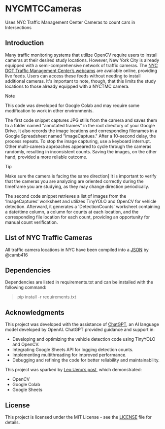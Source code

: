 # NYCMTCCameras
Uses NYC Traffic Management Center Cameras to count cars in Intersections

## Introduction
Many traffic monitoring systems that utilize OpenCV require users to install cameras at their desired study locations. However, New York City is already equipped with a semi-comprehensive network of traffic cameras. The [NYC DOT Traffic Management Center’s webcams](https://webcams.nyctmc.org/map)  are available online, providing live feeds. Users can access these feeds without needing to install additional cameras. It's important to note, though, that this limits the study locations to those already equipped with a NYCTMC camera.

> [!NOTE]
This code was developed for Google Colab and may require some modification to work in other environments. 

The first code snippet captures JPG stills from the camera and saves them to a folder named "annotated frames" in the root directory of your Google Drive. It also records the image locations and corresponding filenames in a Google Spreadsheet named "ImageCaptues." After a 10-second delay, the process repeats. To stop the image capturing, use a keyboard interrupt. Other multi-camera approaches appeared to cycle through the cameras randomly, resulting in inconsistent counts. Saving the images, on the other hand, provided a more reliable outcome.

> [!TIP]
Make sure the camera is facing the same direction]
It is important to verify that the cameras you are analyzing are oriented correctly during the timeframe you are studying, as they may change direction periodically.

The second code snippet retrieves a list of images from the ‘ImageCaptures’ worksheet and utilizes TinyYOLO and OpenCV for vehicle detection. Afterward, it generates a 'DetectionCounts' worksheet containing a date/time column, a column for counts at each location, and the corresponding file location for each count, providing an opportunity for manual count verification.

## List of NYC Traffic Cameras
All traffic camera locations in NYC have been compiled into a [JSON](https://gist.github.com/camb416/f5a1b180a980b776d419) by @camb416 

## Dependencies
Dependencies are listed in requirements.txt and can be installed with the following command:
> pip install -r requirements.txt

## Acknowledgments

This project was developed with the assistance of [ChatGPT](https://chat.openai.com/), an AI language model developed by OpenAI. ChatGPT provided guidance and support in:

- Developing and optimizing the vehicle detection code using TinyYOLO and OpenCV.
- Integrating Google Sheets API for logging detection counts.
- Implementing multithreading for improved performance.
- Debugging and refining the code for better reliability and maintainability.

This project was sparked by [Leo Ueno’s post](https://blog.roboflow.com/video-stream-analysis/), which demonstrated:

- OpenCV
- Google Colab
- Google Sheets 

## License

This project is licensed under the MIT License - see the [LICENSE](LICENSE) file for details.



